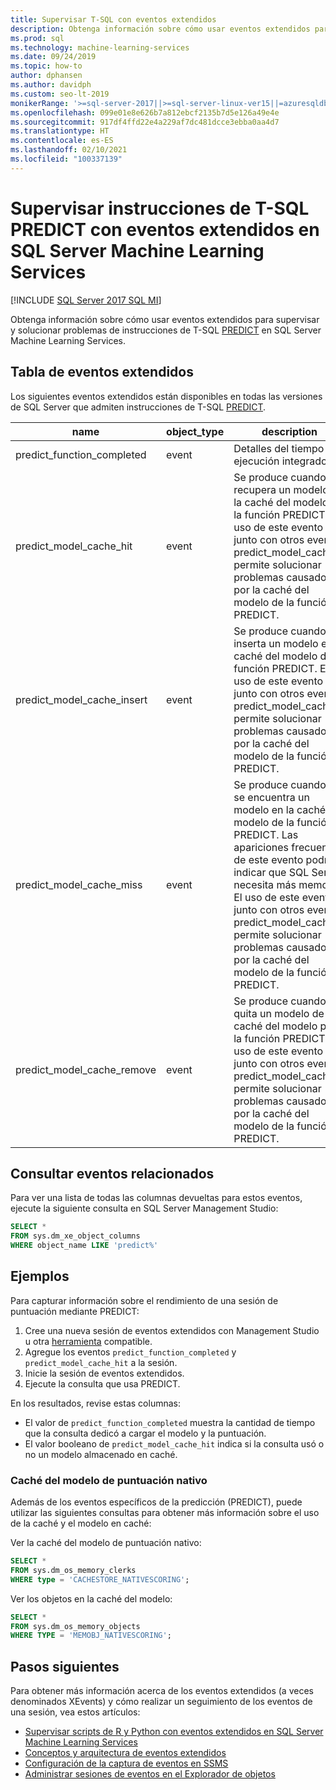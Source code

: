 ```yaml
---
title: Supervisar T-SQL con eventos extendidos
description: Obtenga información sobre cómo usar eventos extendidos para supervisar y solucionar problemas de instrucciones de T-SQL PREDICT en SQL Server Machine Learning Services.
ms.prod: sql
ms.technology: machine-learning-services
ms.date: 09/24/2019
ms.topic: how-to
author: dphansen
ms.author: davidph
ms.custom: seo-lt-2019
monikerRange: '>=sql-server-2017||>=sql-server-linux-ver15||=azuresqldb-mi-current'
ms.openlocfilehash: 099e01e8e626b7a812ebcf2135b7d5e126a49e4e
ms.sourcegitcommit: 917df4ffd22e4a229af7dc481dcce3ebba0aa4d7
ms.translationtype: HT
ms.contentlocale: es-ES
ms.lasthandoff: 02/10/2021
ms.locfileid: "100337139"
---
```

# <a name="monitor-predict-t-sql-statements-with-extended-events-in-sql-server-machine-learning-services"></a>Supervisar instrucciones de T-SQL PREDICT con eventos extendidos en SQL Server Machine Learning Services
[!INCLUDE [SQL Server 2017 SQL MI](../../includes/applies-to-version/sqlserver2017-asdbmi.md)]

Obtenga información sobre cómo usar eventos extendidos para supervisar y solucionar problemas de instrucciones de T-SQL [PREDICT](../../t-sql/queries/predict-transact-sql.md) en SQL Server Machine Learning Services.

## <a name="table-of-extended-events"></a>Tabla de eventos extendidos

Los siguientes eventos extendidos están disponibles en todas las versiones de SQL Server que admiten instrucciones de T-SQL [PREDICT](../../t-sql/queries/predict-transact-sql.md). 

| name                       | object_type | description |
|----------------------------|-------------|-------------|
| predict_function_completed | event       | Detalles del tiempo de ejecución integrado|
| predict_model_cache_hit    | event       | Se produce cuando se recupera un modelo de la caché del modelo de la función PREDICT. El uso de este evento junto con otros eventos predict_model_cache_* permite solucionar problemas causados por la caché del modelo de la función PREDICT.|
| predict_model_cache_insert | event       | Se produce cuando se inserta un modelo en la caché del modelo de la función PREDICT. El uso de este evento junto con otros eventos predict_model_cache_* permite solucionar problemas causados por la caché del modelo de la función PREDICT.   |
| predict_model_cache_miss   | event       | Se produce cuando no se encuentra un modelo en la caché del modelo de la función PREDICT. Las apariciones frecuentes de este evento podrían indicar que SQL Server necesita más memoria. El uso de este evento junto con otros eventos predict_model_cache_* permite solucionar problemas causados por la caché del modelo de la función PREDICT.|
| predict_model_cache_remove | event       | Se produce cuando se quita un modelo de la caché del modelo para la función PREDICT. El uso de este evento junto con otros eventos predict_model_cache_* permite solucionar problemas causados por la caché del modelo de la función PREDICT.|

## <a name="query-for-related-events"></a>Consultar eventos relacionados

Para ver una lista de todas las columnas devueltas para estos eventos, ejecute la siguiente consulta en SQL Server Management Studio:

```sql
SELECT *
FROM sys.dm_xe_object_columns
WHERE object_name LIKE 'predict%'
```

## <a name="examples"></a>Ejemplos

Para capturar información sobre el rendimiento de una sesión de puntuación mediante PREDICT:

1. Cree una nueva sesión de eventos extendidos con Management Studio u otra [herramienta](../../relational-databases/extended-events/extended-events-tools.md) compatible.
2. Agregue los eventos `predict_function_completed` y `predict_model_cache_hit` a la sesión.
3. Inicie la sesión de eventos extendidos.
4. Ejecute la consulta que usa PREDICT.

En los resultados, revise estas columnas:

+ El valor de `predict_function_completed` muestra la cantidad de tiempo que la consulta dedicó a cargar el modelo y la puntuación.
+ El valor booleano de `predict_model_cache_hit` indica si la consulta usó o no un modelo almacenado en caché. 

### <a name="native-scoring-model-cache"></a>Caché del modelo de puntuación nativo

Además de los eventos específicos de la predicción (PREDICT), puede utilizar las siguientes consultas para obtener más información sobre el uso de la caché y el modelo en caché:

Ver la caché del modelo de puntuación nativo:

```sql
SELECT *
FROM sys.dm_os_memory_clerks
WHERE type = 'CACHESTORE_NATIVESCORING';
```

Ver los objetos en la caché del modelo:

```sql
SELECT *
FROM sys.dm_os_memory_objects
WHERE TYPE = 'MEMOBJ_NATIVESCORING';
```

## <a name="next-steps"></a>Pasos siguientes

Para obtener más información acerca de los eventos extendidos (a veces denominados XEvents) y cómo realizar un seguimiento de los eventos de una sesión, vea estos artículos:

+ [Supervisar scripts de R y Python con eventos extendidos en SQL Server Machine Learning Services](extended-events.md)
+ [Conceptos y arquitectura de eventos extendidos](../../relational-databases/extended-events/extended-events.md)
+ [Configuración de la captura de eventos en SSMS](../../relational-databases/extended-events/quick-start-extended-events-in-sql-server.md)
+ [Administrar sesiones de eventos en el Explorador de objetos](../../relational-databases/extended-events/manage-event-sessions-in-the-object-explorer.md)
